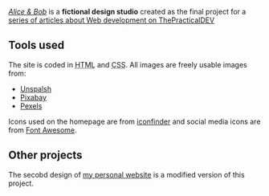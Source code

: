 _[Alice & Bob](https://ziizium.github.io/aliceandbob)_ is a __fictional design studio__ created as the final project for a [series of articles about Web development on ThePracticalDEV](https://dev.to/ziizium/frontend-development-zero-to-hero-j0j)

## Tools used
The site is coded in <abbr title="Hypertext Markup Language">HTML</abbr> and <abbr title="Cascading Style Sheets">CSS</abbr>. All images are freely usable images from:
* [Unspalsh](https://unsplash.com/)
* [Pixabay](https://pixabay.com/)
* [Pexels](https://www.pexels.com/)

Icons used on the homepage are from [iconfinder](https://www.iconfinder.com/) and social media icons are from [Font Awesome](https://fontawesome.com/).

## Other projects
The secobd design of [my personal website](https://ziizium.github.io) is a modified version of this project.

